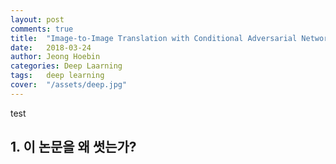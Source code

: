```yaml
---
layout: post
comments: true
title:  "Image-to-Image Translation with Conditional Adversarial Networks"
date:   2018-03-24
author: Jeong Hoebin
categories: Deep Laarning
tags:	deep learning
cover:  "/assets/deep.jpg"
---
```


test

## 1. 이 논문을 왜 썻는가?

